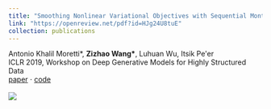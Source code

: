 ```yaml
---
title: "Smoothing Nonlinear Variational Objectives with Sequential Monte Carlo"
link: "https://openreview.net/pdf?id=HJg24U8tuE"
collection: publications
---
```

Antonio Khalil Moretti\*, **Zizhao Wang\***, Luhuan Wu, Itsik Pe&apos;er<br/>ICLR 2019, Workshop on Deep Generative Models for Highly Structured Data <br/>[paper](https://openreview.net/pdf?id=HJg24U8tuE) $\cdot$ [code](https://github.com/amoretti86/PSVO)<br/><br/><img src='/images/500x300.png'>
